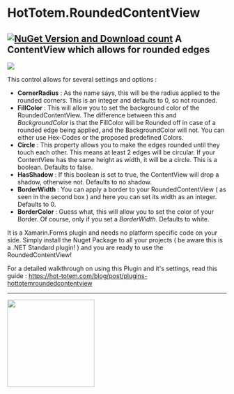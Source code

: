 # HotTotem.RoundedContentView
[![NuGet Version and Download count](https://buildstats.info/nuget/HotTotem.RoundedContentView)](https://www.nuget.org/packages/HotTotem.RoundedContentView) 
A ContentView which allows for rounded edges
-----
<img src="https://hot-totem.com/storage/app/media/Blogimages/Demo.png">

This control allows for several settings and options : 
* **CornerRadius** : As the name says, this will be the radius applied to the rounded corners. This is an integer and defaults to 0, so not rounded.
* **FillColor** : This will allow you to set the background color of the RoundedContentView. The difference between this and *BackgroundColor* is that the FillColor will be Rounded off in case of a rounded edge being applied, and the BackgroundColor will not. You can either use Hex-Codes or the proposed predefined Colors.
* **Circle** : This property allows you to make the edges rounded until they touch each other. This means at least 2 edges will be circular. If your ContentView has the same height as width, it will be a circle. This is a boolean. Defaults to false.
* **HasShadow** : If this boolean is set to true, the ContentView will drop a shadow, otherwise not. Defaults to no shadow.
* **BorderWidth** : You can apply a border to your RoundedContentView ( as seen in the second box ) and here you can set its width as an integer. Defaults to 0.
* **BorderColor** : Guess what, this will allow you to set the color of your Border. Of course, only if you set a *BorderWidth*. Defaults to white.

It is a Xamarin.Forms plugin and needs no platform specific code on your side.
Simply install the Nuget Package to all your projects ( be aware this is a  .NET Standard plugin! ) and you are ready to use the RoundedContentView!

For a detailed walkthrough on using this Plugin and it's settings, read this guide : https://hot-totem.com/blog/post/plugins-hottotemroundedcontentview

-----
<img src="https://hot-totem.com/storage/app/media/Files/logohottotemfinal-270276.png"  height="200">
